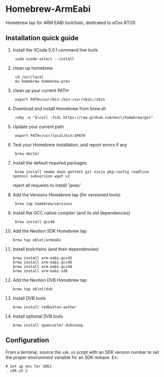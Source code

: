 Homebrew-ArmEabi
================

Homebrew tap for ARM EABI toolchain, dedicated to eCos RTOS

Installation quick guide
------------------------

1. Install the XCode 5.0.1 command line tools

        sudo xcode-select --install

2. clean up homebrew

        cd /usr/local
        mv homebrew homebrew-prev

3. clean up your current PATH

        export PATH=/usr/bin:/bin:/usr/sbin:/sbin

4. Download and install Homebrew from brew.sh

        ruby -e "$(curl -fsSL https://raw.github.com/mxcl/homebrew/go)"

5. Update your current path

        export PATH=/usr/local/bin:$PATH

6. Test your Homebrew installation, and report errors if any

        brew doctor

7. Install the default required packages

        brew install cmake dash gettext git ninja pkg-config readline openssl subversion wget xz

    reject all requests to install 'javac'

8. Add the Versions Homebrew tap (for versioned tools)

        brew tap homebrew/versions

9. Install the GCC native compiler (and its old dependencies)

        brew install gcc48

10. Add the Neotion SDK Homebrew tap

        brew tap eblot/armeabi

11. Install toolchains (and their dependencies)

        brew install arm-eabi-gcc45
        brew install arm-eabi-gcc46
        brew install arm-eabi-gcc48
        brew install arm-eabi-sdk

12. Add the Neotion DVB Homebrew tap

        brew tap eblot/dvb

13. Install DVB tools

        brew install redbutton-author

14. Install optional DVB tools  

        brew install opencaster dvbsnoop


Configuration
-------------

From a terminal, source the `sdk.sh` script with an SDK version number to
set the proper environment variable for an SDK release. Ex:

    # Set up env for SDK2
    . sdk.sh 2
